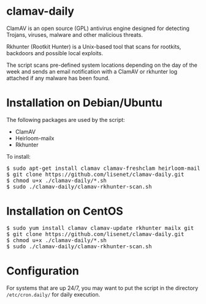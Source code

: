 clamav-daily
============

ClamAV is an open source (GPL) antivirus engine designed for detecting Trojans, viruses, malware and other malicious threats.

Rkhunter (Rootkit Hunter) is a Unix-based tool that scans for rootkits, backdoors and possible local exploits.

The script scans pre-defined system locations depending on the day of the week and sends an email notification with a ClamAV or rkhunter log attached if any malware has been found.

# Installation on Debian/Ubuntu

The following packages are used by the script:
 
* ClamAV
* Heirloom-mailx
* Rkhunter
 
To install:

<pre>
$ sudo apt-get install clamav clamav-freshclam heirloom-mailx rkhunter git
$ git clone https://github.com/lisenet/clamav-daily.git
$ chmod u+x ./clamav-daily/*.sh
$ sudo ./clamav-daily/clamav-rkhunter-scan.sh
</pre>

# Installation on CentOS

<pre>
$ sudo yum install clamav clamav-update rkhunter mailx git
$ git clone https://github.com/lisenet/clamav-daily.git
$ chmod u+x ./clamav-daily/*.sh
$ sudo ./clamav-daily/clamav-rkhunter-scan.sh
</pre>

# Configuration

For systems that are up 24/7, you may want to put the script in the directory <code>/etc/cron.daily/</code> for daily execution.
